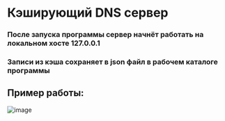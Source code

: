 # Кэширующий DNS сервер
### После запуска программы сервер начнёт работать на локальном хосте 127.0.0.1
### Записи из кэша сохраняет в json файл в рабочем каталоге программы
## Пример работы:
![image](https://github.com/AHDEPCEH/InternetProtocols/assets/114348208/904d161e-8bb6-4866-b32d-57b542a38de4)
